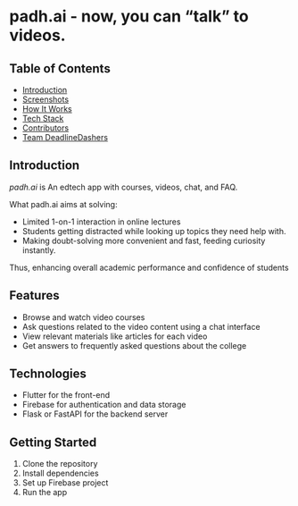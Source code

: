 # padh.ai - now, you can “talk” to videos.

## Table of Contents
- [Introduction](#introduction)
- [Screenshots](#screenshots)
- [How It Works](#how-it-works)
- [Tech Stack](#tech-stack)
- [Contributors](#contributors)
- [Team DeadlineDashers](#team-DeadlineDashers)

## Introduction

*padh.ai* is An edtech app with courses, videos, chat, and FAQ.

What padh.ai aims at solving:
- Limited 1-on-1 interaction in online lectures
- Students getting distracted while looking up topics they need help with.
- Making doubt-solving more convenient and fast, feeding curiosity instantly.

Thus, enhancing overall academic performance and confidence of students

## Features

- Browse and watch video courses
- Ask questions related to the video content using a chat interface
- View relevant materials like articles for each video
- Get answers to frequently asked questions about the college

## Technologies

- Flutter for the front-end
- Firebase for authentication and data storage
- Flask or FastAPI for the backend server

## Getting Started

1. Clone the repository
2. Install dependencies
3. Set up Firebase project
4. Run the app
